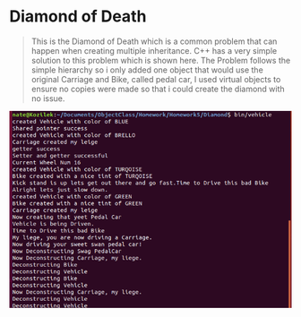 # Diamond of Death
>This is the Diamond of Death which is a common problem that can happen when creating multiple inheritance. C++ has a very simple solution to this problem which is shown here. The Problem follows the simple hierarchy so i only added one object that would use the original Carriage and Bike, called pedal car, I used virtual objects to ensure no copies were made so that i could create the diamond with no issue.

![TestProof](TestsD.png)
